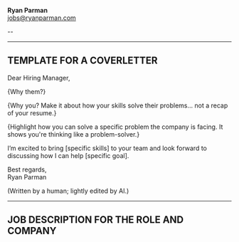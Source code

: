 **Ryan Parman** \
[jobs@ryanparman.com](jobs@ryanparman.com)

--

--------------------------
TEMPLATE FOR A COVERLETTER
--------------------------

Dear Hiring Manager,

{Why them?}

{Why you? Make it about how your skills solve their problems... not a recap of your resume.}

{Highlight how you can solve a specific problem the company is facing. It shows you're thinking like a problem-solver.}

I’m excited to bring [specific skills] to your team and look forward to discussing how I can help [specific goal].

Best regards, \
Ryan Parman

(Written by a human; lightly edited by AI.)

----------------------------------------
JOB DESCRIPTION FOR THE ROLE AND COMPANY
----------------------------------------
